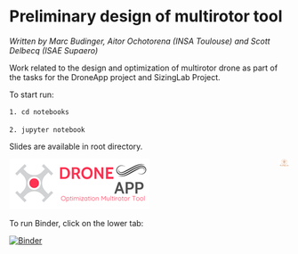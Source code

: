 # Preliminary design of multirotor tool
*Written by Marc Budinger, Aitor Ochotorena (INSA Toulouse) and Scott Delbecq (ISAE Supaero)*

Work related to the design and optimization of multirotor drone as part of the tasks for the DroneApp project and SizingLab Project.

To start run:
    
    1. cd notebooks
    
    2. jupyter notebook

Slides are available in root directory.

![DroneApp](DroneApp_logo.png)
<img src="logo_sizinglab.png" style="float:right; max-width: 20px; display: inline" alt="SizingLab" /></a>

To run Binder, click on the lower tab:


[![Binder](https://mybinder.org/badge_logo.svg)](https://mybinder.org/v2/gh/aitorochotorena/multirotor-all/master?filepath=notebooks%2F00_Introduction.ipynb)
